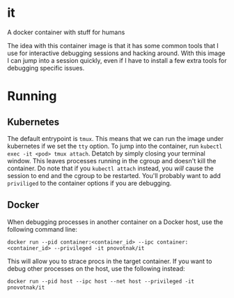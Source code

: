 # it

A docker container with stuff for humans

The idea with this container image is that it has some common tools that I use for interactive debugging sessions and hacking around. With this image I can jump into a session quickly, even if I have to install a few extra tools for debugging specific issues.

# Running

## Kubernetes

The default entrypoint is `tmux`. This means that we can run the image under kubernetes if we set the `tty` option. To jump into the container, run `kubectl exec -it <pod> tmux attach`. Detatch by simply closing your terminal window. This leaves processes running in the cgroup and doesn't kill the container. Do note that if you `kubectl attach` instead, you _will_ cause the session to end and the cgroup to be restarted. You'll probably want to add `priviliged` to the container options if you are debugging.

## Docker

When debugging processes in another container on a Docker host, use the following command line:

    docker run --pid container:<container_id> --ipc container:<container_id> --privileged -it pnovotnak/it

This will allow you to strace procs in the target container. If you want to debug other processes on the host, use the following instead:

    docker run --pid host --ipc host --net host --privileged -it pnovotnak/it
